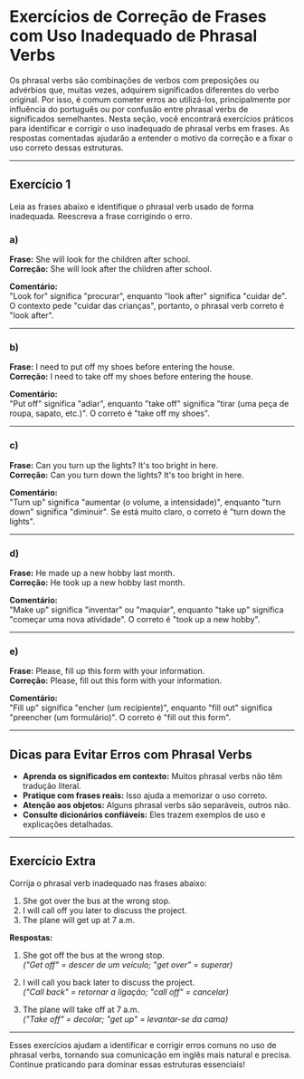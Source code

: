 
# Exercícios de Correção de Frases com Uso Inadequado de Phrasal Verbs

Os phrasal verbs são combinações de verbos com preposições ou advérbios que, muitas vezes, adquirem significados diferentes do verbo original. Por isso, é comum cometer erros ao utilizá-los, principalmente por influência do português ou por confusão entre phrasal verbs de significados semelhantes. Nesta seção, você encontrará exercícios práticos para identificar e corrigir o uso inadequado de phrasal verbs em frases. As respostas comentadas ajudarão a entender o motivo da correção e a fixar o uso correto dessas estruturas.

---

## Exercício 1

Leia as frases abaixo e identifique o phrasal verb usado de forma inadequada. Reescreva a frase corrigindo o erro.

### a)  
**Frase:** She will look for the children after school.  
**Correção:** She will look after the children after school.

**Comentário:**  
"Look for" significa "procurar", enquanto "look after" significa "cuidar de". O contexto pede "cuidar das crianças", portanto, o phrasal verb correto é "look after".

---

### b)  
**Frase:** I need to put off my shoes before entering the house.  
**Correção:** I need to take off my shoes before entering the house.

**Comentário:**  
"Put off" significa "adiar", enquanto "take off" significa "tirar (uma peça de roupa, sapato, etc.)". O correto é "take off my shoes".

---

### c)  
**Frase:** Can you turn up the lights? It's too bright in here.  
**Correção:** Can you turn down the lights? It's too bright in here.

**Comentário:**  
"Turn up" significa "aumentar (o volume, a intensidade)", enquanto "turn down" significa "diminuir". Se está muito claro, o correto é "turn down the lights".

---

### d)  
**Frase:** He made up a new hobby last month.  
**Correção:** He took up a new hobby last month.

**Comentário:**  
"Make up" significa "inventar" ou "maquiar", enquanto "take up" significa "começar uma nova atividade". O correto é "took up a new hobby".

---

### e)  
**Frase:** Please, fill up this form with your information.  
**Correção:** Please, fill out this form with your information.

**Comentário:**  
"Fill up" significa "encher (um recipiente)", enquanto "fill out" significa "preencher (um formulário)". O correto é "fill out this form".

---

## Dicas para Evitar Erros com Phrasal Verbs

- **Aprenda os significados em contexto:** Muitos phrasal verbs não têm tradução literal.
- **Pratique com frases reais:** Isso ajuda a memorizar o uso correto.
- **Atenção aos objetos:** Alguns phrasal verbs são separáveis, outros não.
- **Consulte dicionários confiáveis:** Eles trazem exemplos de uso e explicações detalhadas.

---

## Exercício Extra

Corrija o phrasal verb inadequado nas frases abaixo:

1. She got over the bus at the wrong stop.  
2. I will call off you later to discuss the project.  
3. The plane will get up at 7 a.m.

**Respostas:**

1. She got off the bus at the wrong stop.  
   _("Get off" = descer de um veículo; "get over" = superar)_

2. I will call you back later to discuss the project.  
   _("Call back" = retornar a ligação; "call off" = cancelar)_

3. The plane will take off at 7 a.m.  
   _("Take off" = decolar; "get up" = levantar-se da cama)_

---

Esses exercícios ajudam a identificar e corrigir erros comuns no uso de phrasal verbs, tornando sua comunicação em inglês mais natural e precisa. Continue praticando para dominar essas estruturas essenciais!
```

